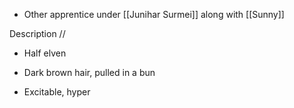 
- Other apprentice under [[Junihar Surmei]] along with [[Sunny]]

Description //
- Half elven
- Dark brown hair, pulled in a bun

- Excitable, hyper